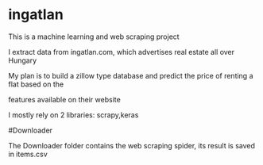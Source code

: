 # ingatlan

<p> This is a machine learning and web scraping project

<p>I extract data from ingatlan.com, which advertises real estate all over Hungary

<p>My plan is to build a zillow type database and predict the price of renting a flat based on the
  
<p>features available on their website
  
<p>I mostly rely on 2 libraries: scrapy,keras

#Downloader
<p>The Downloader folder contains the web scraping spider, its result is saved in items.csv
